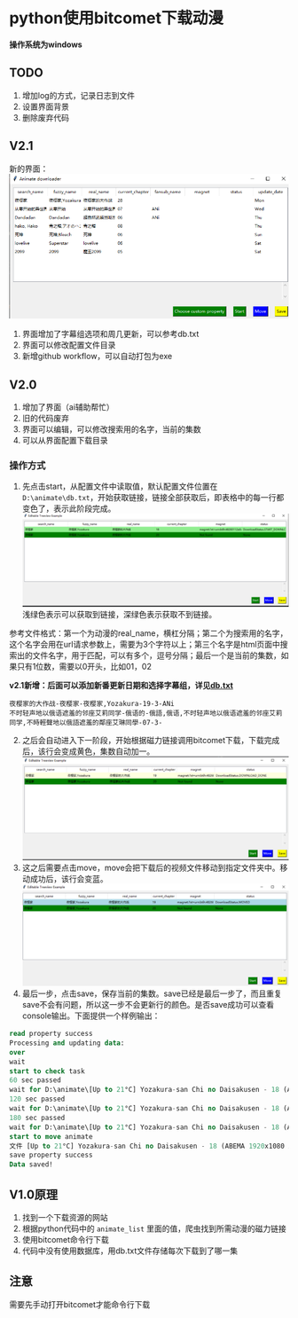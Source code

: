 # python使用bitcomet下载动漫
__操作系统为windows__
## TODO
1. 增加log的方式，记录日志到文件
2. 设置界面背景
3. 删除废弃代码

## V2.1
新的界面：
![v2_1_view](https://github.com/PPeony/AnimateDownloaderByBitcomet/blob/master/doc/pic/v2_1_view.PNG)
1. 界面增加了字幕组选项和周几更新，可以参考db.txt
2. 界面可以修改配置文件目录
3. 新增github workflow，可以自动打包为exe

## V2.0
1. 增加了界面（ai辅助帮忙）
2. 旧的代码废弃
3. 界面可以编辑，可以修改搜索用的名字，当前的集数
4. 可以从界面配置下载目录
### 操作方式
1. 先点击start，从配置文件中读取值，默认配置文件位置在```D:\animate\db.txt```，开始获取链接，链接全部获取后，即表格中的每一行都变色了，表示此阶段完成。
![start](https://github.com/PPeony/AnimateDownloaderByBitcomet/blob/master/doc/pic/%E5%BC%80%E5%A7%8B%E4%BB%BB%E5%8A%A11.PNG)
浅绿色表示可以获取到链接，深绿色表示获取不到链接。


参考文件格式：第一个为动漫的real_name，横杠分隔；第二个为搜索用的名字，这个名字会用在url请求参数上，需要为3个字符以上；第三个名字是html页面中搜索出的文件名字，用于匹配，可以有多个，逗号分隔；最后一个是当前的集数，如果只有1位数，需要以0开头，比如01，02

__v2.1新增：后面可以添加新番更新日期和选择字幕组，详见[db.txt](https://github.com/PPeony/AnimateDownloaderByBitcomet/blob/master/doc/db.txt)__

```editorconfig
夜樱家的大作战-夜樱家-夜樱家,Yozakura-19-3-ANi
不时轻声地以俄语遮羞的邻座艾莉同学-俄语的-俄語,俄语,不时轻声地以俄语遮羞的邻座艾莉同学,不時輕聲地以俄語遮羞的鄰座艾琳同學-07-3-
```
2. 之后会自动进入下一阶段，开始根据磁力链接调用bitcomet下载，下载完成后，该行会变成黄色，集数自动加一。
![download_done](https://github.com/PPeony/AnimateDownloaderByBitcomet/blob/master/doc/pic/%E4%B8%8B%E8%BD%BD%E5%AE%8C%E6%88%90.PNG)
3. 这之后需要点击move，move会把下载后的视频文件移动到指定文件夹中。移动成功后，该行会变蓝。
![moved](https://github.com/PPeony/AnimateDownloaderByBitcomet/blob/master/doc/pic/moved.PNG)
4. 最后一步，点击save，保存当前的集数。save已经是最后一步了，而且重复save不会有问题，所以这一步不会更新行的颜色。是否save成功可以查看console输出。下面提供一个样例输出：
```sql
read property success
Processing and updating data:
over
wait
start to check task
60 sec passed
wait for D:\animate\[Up to 21°C] Yozakura-san Chi no Daisakusen - 18 (ABEMA 1920x1080 AVC AAC MP4) [EA1A92B1].mp4.bc!
120 sec passed
wait for D:\animate\[Up to 21°C] Yozakura-san Chi no Daisakusen - 18 (ABEMA 1920x1080 AVC AAC MP4) [EA1A92B1].mp4.bc!
180 sec passed
wait for D:\animate\[Up to 21°C] Yozakura-san Chi no Daisakusen - 18 (ABEMA 1920x1080 AVC AAC MP4) [EA1A92B1].mp4.bc!
start to move animate
文件 [Up to 21°C] Yozakura-san Chi no Daisakusen - 18 (ABEMA 1920x1080 AVC AAC MP4) [EA1A92B1].mp4 移动成功！
save property success
Data saved!
```

## V1.0原理
1. 找到一个下载资源的网站
2. 根据python代码中的 ```animate_list``` 里面的值，爬虫找到所需动漫的磁力链接
3. 使用bitcomet命令行下载
4. 代码中没有使用数据库，用db.txt文件存储每次下载到了哪一集

## 注意
需要先手动打开bitcomet才能命令行下载